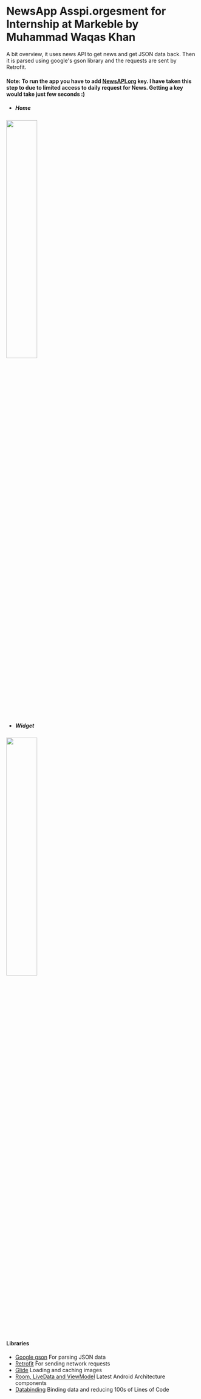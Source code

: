 # NewsApp Asspi.orgesment for Internship at Markeble by Muhammad Waqas Khan

A bit overview, it uses news API to get news and get JSON data back. Then it is parsed using google's gson library and the requests are sent by Retrofit.

#### Note: To run the app you have to add [NewsAPI.org](https://newsapi.org/register) key. I have taken this step to due to limited access to daily request for News. Getting a key would take just few seconds :)

- ##### Home
<img src="app.gif" width="40%">

- ##### Widget
<img src="widget.gif" width="40%">

#### Libraries
- [Google gson](https://github.com/google/gson) For parsing JSON data
- [Retrofit](http://square.github.io/retrofit/) For sending network requests
- [Glide](https://github.com/bumptech/glide) Loading and caching images
- [Room, LiveData and ViewModel](https://developer.android.com/topic/libraries/architecture/) Latest Android Architecture components
- [Databinding](https://developer.android.com/topic/libraries/data-binding/) Binding data and reducing 100s of Lines of Code


